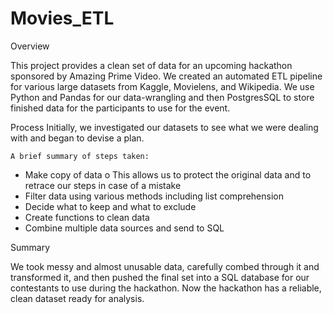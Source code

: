# Movies_ETL

Overview

This project provides a clean set of data for an upcoming hackathon sponsored by Amazing Prime Video. We created an automated ETL pipeline for various large datasets from Kaggle, Movielens, and Wikipedia. We use Python and Pandas for our data-wrangling and then PostgresSQL to store finished data for the participants to use for the event.


Process
Initially, we investigated our datasets to see what we were dealing with and began to devise a plan. 

	A brief summary of steps taken:
* Make copy of data
    o This allows us to protect the original data and to retrace our steps in case of a mistake
* Filter data using various methods including list comprehension
* Decide what to keep and what to exclude
* Create functions to clean data 
* Combine multiple data sources and send to SQL


Summary

We took messy and almost unusable data, carefully combed through it and transformed it, and then pushed the final set into a SQL database for our contestants to use during the hackathon. Now the hackathon has a reliable, clean dataset ready for analysis.


